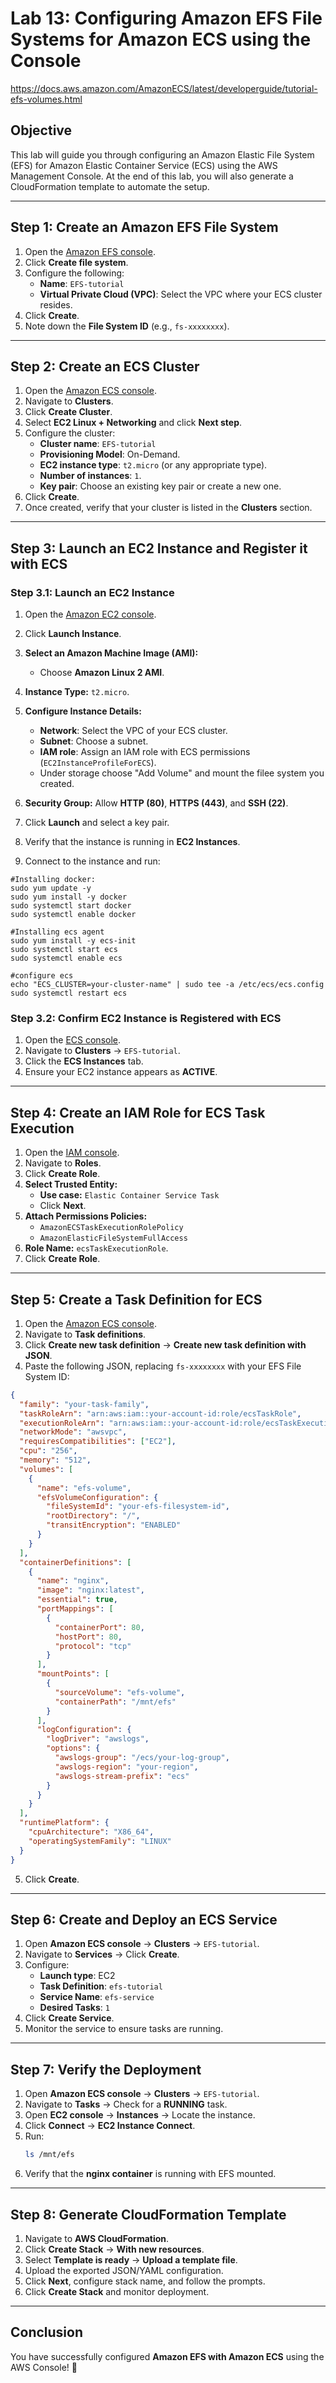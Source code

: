 # Lab 13: Configuring Amazon EFS File Systems for Amazon ECS using the Console

https://docs.aws.amazon.com/AmazonECS/latest/developerguide/tutorial-efs-volumes.html

## **Objective**
This lab will guide you through configuring an Amazon Elastic File System (EFS) for Amazon Elastic Container Service (ECS) using the AWS Management Console. At the end of this lab, you will also generate a CloudFormation template to automate the setup.

---

## **Step 1: Create an Amazon EFS File System**
1. Open the [Amazon EFS console](https://console.aws.amazon.com/efs/).
2. Click **Create file system**.
3. Configure the following:
   - **Name**: `EFS-tutorial`
   - **Virtual Private Cloud (VPC)**: Select the VPC where your ECS cluster resides.
4. Click **Create**.
5. Note down the **File System ID** (e.g., `fs-xxxxxxxx`).

---

## **Step 2: Create an ECS Cluster**
1. Open the [Amazon ECS console](https://console.aws.amazon.com/ecs/).
2. Navigate to **Clusters**.
3. Click **Create Cluster**.
4. Select **EC2 Linux + Networking** and click **Next step**.
5. Configure the cluster:
   - **Cluster name**: `EFS-tutorial`
   - **Provisioning Model**: On-Demand.
   - **EC2 instance type**: `t2.micro` (or any appropriate type).
   - **Number of instances**: `1`.
   - **Key pair**: Choose an existing key pair or create a new one.
6. Click **Create**.
7. Once created, verify that your cluster is listed in the **Clusters** section.

---

## **Step 3: Launch an EC2 Instance and Register it with ECS**
### **Step 3.1: Launch an EC2 Instance**
1. Open the [Amazon EC2 console](https://console.aws.amazon.com/ec2/).
2. Click **Launch Instance**.
3. **Select an Amazon Machine Image (AMI):**
   - Choose **Amazon Linux 2 AMI**.
4. **Instance Type:** `t2.micro`.
5. **Configure Instance Details:**
   - **Network**: Select the VPC of your ECS cluster.
   - **Subnet**: Choose a subnet.
   - **IAM role**: Assign an IAM role with ECS permissions (`EC2InstanceProfileForECS`).
   - Under storage choose "Add Volume" and mount the filee system you created.
  
6. **Security Group:** Allow **HTTP (80)**, **HTTPS (443)**, and **SSH (22)**.
7. Click **Launch** and select a key pair.
8. Verify that the instance is running in **EC2 Instances**.

9. Connect to the instance and run:

```
#Installing docker:
sudo yum update -y
sudo yum install -y docker
sudo systemctl start docker
sudo systemctl enable docker

#Installing ecs agent
sudo yum install -y ecs-init
sudo systemctl start ecs
sudo systemctl enable ecs

#configure ecs
echo "ECS_CLUSTER=your-cluster-name" | sudo tee -a /etc/ecs/ecs.config
sudo systemctl restart ecs

```

### **Step 3.2: Confirm EC2 Instance is Registered with ECS**
1. Open the [ECS console](https://console.aws.amazon.com/ecs/).
2. Navigate to **Clusters** → `EFS-tutorial`.
3. Click the **ECS Instances** tab.
4. Ensure your EC2 instance appears as **ACTIVE**.

---

## **Step 4: Create an IAM Role for ECS Task Execution**
1. Open the [IAM console](https://console.aws.amazon.com/iam/).
2. Navigate to **Roles**.
3. Click **Create Role**.
4. **Select Trusted Entity:**
   - **Use case:** `Elastic Container Service Task`
   - Click **Next**.
5. **Attach Permissions Policies:**
   - `AmazonECSTaskExecutionRolePolicy`
   - `AmazonElasticFileSystemFullAccess`
6. **Role Name:** `ecsTaskExecutionRole`.
7. Click **Create Role**.

---

## **Step 5: Create a Task Definition for ECS**
1. Open the [Amazon ECS console](https://console.aws.amazon.com/ecs/).
2. Navigate to **Task definitions**.
3. Click **Create new task definition** → **Create new task definition with JSON**.
4. Paste the following JSON, replacing `fs-xxxxxxxx` with your EFS File System ID:

```json
{
  "family": "your-task-family",
  "taskRoleArn": "arn:aws:iam::your-account-id:role/ecsTaskRole",
  "executionRoleArn": "arn:aws:iam::your-account-id:role/ecsTaskExecutionRole",
  "networkMode": "awsvpc",
  "requiresCompatibilities": ["EC2"],
  "cpu": "256",
  "memory": "512",
  "volumes": [
    {
      "name": "efs-volume",
      "efsVolumeConfiguration": {
        "fileSystemId": "your-efs-filesystem-id",
        "rootDirectory": "/",
        "transitEncryption": "ENABLED"
      }
    }
  ],
  "containerDefinitions": [
    {
      "name": "nginx",
      "image": "nginx:latest",
      "essential": true,
      "portMappings": [
        {
          "containerPort": 80,
          "hostPort": 80,
          "protocol": "tcp"
        }
      ],
      "mountPoints": [
        {
          "sourceVolume": "efs-volume",
          "containerPath": "/mnt/efs"
        }
      ],
      "logConfiguration": {
        "logDriver": "awslogs",
        "options": {
          "awslogs-group": "/ecs/your-log-group",
          "awslogs-region": "your-region",
          "awslogs-stream-prefix": "ecs"
        }
      }
    }
  ],
  "runtimePlatform": {
    "cpuArchitecture": "X86_64",
    "operatingSystemFamily": "LINUX"
  }
}


```
5. Click **Create**.

---

## **Step 6: Create and Deploy an ECS Service**
1. Open **Amazon ECS console** → **Clusters** → `EFS-tutorial`.
2. Navigate to **Services** → Click **Create**.
3. Configure:
   - **Launch type**: EC2
   - **Task Definition**: `efs-tutorial`
   - **Service Name**: `efs-service`
   - **Desired Tasks**: `1`
4. Click **Create Service**.
5. Monitor the service to ensure tasks are running.

---

## **Step 7: Verify the Deployment**
1. Open **Amazon ECS console** → **Clusters** → `EFS-tutorial`.
2. Navigate to **Tasks** → Check for a **RUNNING** task.
3. Open **EC2 console** → **Instances** → Locate the instance.
4. Click **Connect** → **EC2 Instance Connect**.
5. Run:
   ```bash
   ls /mnt/efs
   ```
6. Verify that the **nginx container** is running with EFS mounted.

---

## **Step 8: Generate CloudFormation Template**
1. Navigate to **AWS CloudFormation**.
2. Click **Create Stack** → **With new resources**.
3. Select **Template is ready** → **Upload a template file**.
4. Upload the exported JSON/YAML configuration.
5. Click **Next**, configure stack name, and follow the prompts.
6. Click **Create Stack** and monitor deployment.

---

## **Conclusion**
You have successfully configured **Amazon EFS with Amazon ECS** using the AWS Console! 🚀
